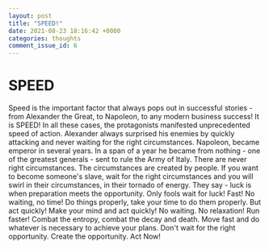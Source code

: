 ```yaml
---
layout: post
title: "SPEED!"
date: 2021-08-23 18:16:42 +0000
categories: thoughts
comment_issue_id: 6
---
```


SPEED
=====

Speed is the important factor that always pops out in successful stories - from Alexander the Great, to Napoleon, to any modern business success! It is SPEED! In all these cases, the protagonists manifested unprecedented speed of action. Alexander always surprised his enemies by quickly attacking and never waiting for the right circumstances. Napoleon, became emperor in several years. In a span of a year he became from nothing - one of the greatest generals - sent to rule the Army of Italy. 
There are never right circumstances. The circumstances are created by people. If you want to become someone's slave, wait for the right circumstances and you will swirl in their circumstances, in their tornado of energy.
They say - luck is when preparation meets the opportunity. Only fools wait for luck! 
Fast! No waiting, no time! Do things properly, take your time to do them properly. But act quickly! Make your mind and act quickly! No waiting. No relaxation!
Run faster! Combat the entropy, combat the decay and death. Move fast and do whatever is necessary to achieve your plans. Don't wait for the right opportunity. Create the opportunity.
Act Now!